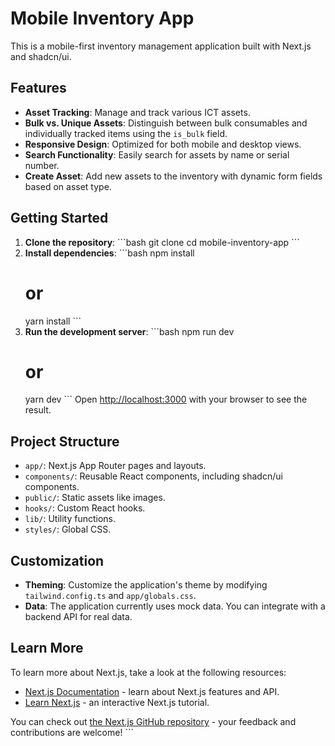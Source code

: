 # Mobile Inventory App

This is a mobile-first inventory management application built with Next.js and shadcn/ui.

## Features

- **Asset Tracking**: Manage and track various ICT assets.
- **Bulk vs. Unique Assets**: Distinguish between bulk consumables and individually tracked items using the `is_bulk` field.
- **Responsive Design**: Optimized for both mobile and desktop views.
- **Search Functionality**: Easily search for assets by name or serial number.
- **Create Asset**: Add new assets to the inventory with dynamic form fields based on asset type.

## Getting Started

1.  **Clone the repository**:
    \`\`\`bash
    git clone <repository-url>
    cd mobile-inventory-app
    \`\`\`
2.  **Install dependencies**:
    \`\`\`bash
    npm install
    # or
    yarn install
    \`\`\`
3.  **Run the development server**:
    \`\`\`bash
    npm run dev
    # or
    yarn dev
    \`\`\`
    Open [http://localhost:3000](http://localhost:3000) with your browser to see the result.

## Project Structure

-   `app/`: Next.js App Router pages and layouts.
-   `components/`: Reusable React components, including shadcn/ui components.
-   `public/`: Static assets like images.
-   `hooks/`: Custom React hooks.
-   `lib/`: Utility functions.
-   `styles/`: Global CSS.

## Customization

-   **Theming**: Customize the application's theme by modifying `tailwind.config.ts` and `app/globals.css`.
-   **Data**: The application currently uses mock data. You can integrate with a backend API for real data.

## Learn More

To learn more about Next.js, take a look at the following resources:

-   [Next.js Documentation](https://nextjs.org/docs) - learn about Next.js features and API.
-   [Learn Next.js](https://nextjs.org/learn) - an interactive Next.js tutorial.

You can check out [the Next.js GitHub repository](https://github.com/vercel/next.js/) - your feedback and contributions are welcome!
\`\`\`
